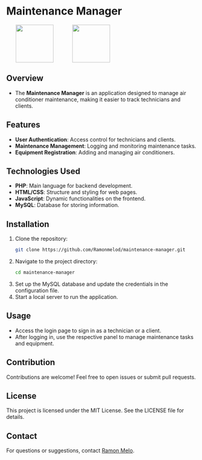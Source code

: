 # Maintenance Manager

<div style="display: flex; align-items: center;">
  <img src="https://github.com/marwin1991/profile-technology-icons/assets/76662862/dbbc299a-8356-45e4-9d2e-a6c21b4569cf"  style="width: 100px; height: auto; margin: 0 25px">
  <img src="https://user-images.githubusercontent.com/25181517/183896128-ec99105a-ec1a-4d85-b08b-1aa1620b2046.png" style="width: 100px; height: auto; margin: 0 25px;">
</div>

## Overview

- The **Maintenance Manager** is an application designed to manage air conditioner maintenance, making it easier to track technicians and clients.

## Features

- **User Authentication**: Access control for technicians and clients.
- **Maintenance Management**: Logging and monitoring maintenance tasks.
- **Equipment Registration**: Adding and managing air conditioners.

## Technologies Used

- **PHP**: Main language for backend development.
- **HTML/CSS**: Structure and styling for web pages.
- **JavaScript**: Dynamic functionalities on the frontend.
- **MySQL**: Database for storing information.

## Installation

1. Clone the repository:
   ```bash
   git clone https://github.com/Ramonmelod/maintenance-manager.git
   ```
2. Navigate to the project directory:
   ```bash
   cd maintenance-manager
   ```
3. Set up the MySQL database and update the credentials in the configuration file.
4. Start a local server to run the application.

## Usage

- Access the login page to sign in as a technician or a client.
- After logging in, use the respective panel to manage maintenance tasks and equipment.

## Contribution

Contributions are welcome! Feel free to open issues or submit pull requests.

## License

This project is licensed under the MIT License. See the LICENSE file for details.

## Contact

For questions or suggestions, contact [Ramon Melo](https://github.com/Ramonmelod).
